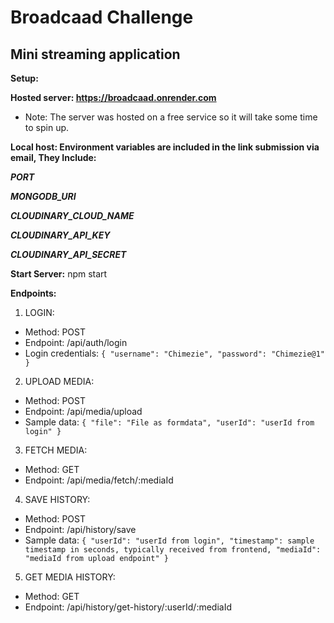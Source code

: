 # Broadcaad Challenge
## Mini streaming application

**Setup:**

**Hosted server: https://broadcaad.onrender.com**
- Note: The server was hosted on a free service so it will take some time to spin up.

**Local host: Environment variables are included in the link submission via email, They Include:**

***PORT***

***MONGODB_URI***

***CLOUDINARY_CLOUD_NAME***

***CLOUDINARY_API_KEY***

***CLOUDINARY_API_SECRET***


**Start Server:** npm start

**Endpoints:**

1. LOGIN: 
- Method: POST
- Endpoint: /api/auth/login
- Login credentials:
 `{
    "username": "Chimezie",
    "password": "Chimezie@1"
}`

2. UPLOAD MEDIA: 
- Method: POST
- Endpoint: /api/media/upload
- Sample data: `{
    "file": "File as formdata",
    "userId": "userId from login"
}`

3. FETCH MEDIA:
- Method: GET
- Endpoint: /api/media/fetch/:mediaId

4. SAVE HISTORY:
- Method: POST
- Endpoint: /api/history/save
- Sample data: `{
    "userId": "userId from login",
    "timestamp": sample timestamp in seconds, typically received from frontend,
    "mediaId": "mediaId from upload endpoint"
}`

5. GET MEDIA HISTORY:
- Method: GET
- Endpoint: /api/history/get-history/:userId/:mediaId
